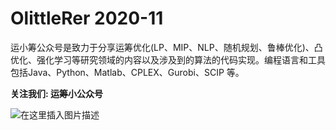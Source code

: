 # OlittleRer 2020-11


运小筹公众号是致力于分享运筹优化(LP、MIP、NLP、随机规划、鲁棒优化)、凸优化、强化学习等研究领域的内容以及涉及到的算法的代码实现。编程语言和工具包括Java、Python、Matlab、CPLEX、Gurobi、SCIP 等。

**关注我们:  运筹小公众号**


![在这里插入图片描述](https://img-blog.csdnimg.cn/20201214000806951.png)
